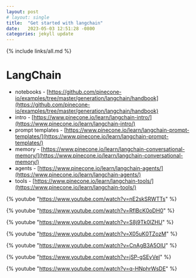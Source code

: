 ```yaml
---
layout: post
# layout: single
title:  "Get started with langchain"
date:   2023-05-03 12:51:28 -0800
categories: jekyll update
---
```


{% include links/all.md %}

# LangChain

 * notebooks - [https://github.com/pinecone-io/examples/tree/master/generation/langchain/handbook](https://github.com/pinecone-io/examples/tree/master/generation/langchain/handbook)
 * intro - [https://www.pinecone.io/learn/langchain-intro/](https://www.pinecone.io/learn/langchain-intro/)
 * prompt templates - [https://www.pinecone.io/learn/langchain-prompt-templates/](https://www.pinecone.io/learn/langchain-prompt-templates/)
 * memory - [https://www.pinecone.io/learn/langchain-conversational-memory/](https://www.pinecone.io/learn/langchain-conversational-memory/)
 * agents - [https://www.pinecone.io/learn/langchain-agents/](https://www.pinecone.io/learn/langchain-agents/)
 * tools - [https://www.pinecone.io/learn/langchain-tools/](https://www.pinecone.io/learn/langchain-tools/)

 {% youtube "https://www.youtube.com/watch?v=nE2skSRWTTs" %}

 {% youtube "https://www.youtube.com/watch?v=RflBcK0oDH0" %}

 {% youtube "https://www.youtube.com/watch?v=S8j9Tk0lZHU" %}

 {% youtube "https://www.youtube.com/watch?v=X05uK0TZozM" %}

 {% youtube "https://www.youtube.com/watch?v=CnAgB3A5OlU" %}

 {% youtube "https://www.youtube.com/watch?v=jSP-gSEyVeI" %}

 {% youtube "https://www.youtube.com/watch?v=q-HNphrWsDE" %}
